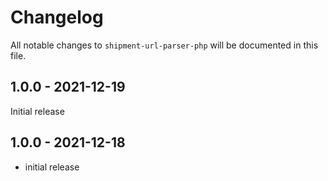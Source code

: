 # Changelog

All notable changes to `shipment-url-parser-php` will be documented in this file.

## 1.0.0 - 2021-12-19

Initial release

## 1.0.0 - 2021-12-18

- initial release

